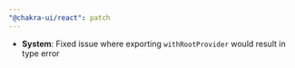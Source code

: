 ```yaml
---
"@chakra-ui/react": patch
---
```


- **System**: Fixed issue where exporting `withRootProvider` would result in
  type error
